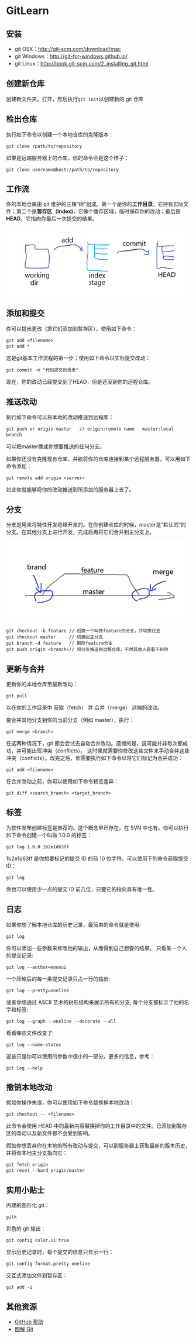 # GitLearn
## 安装

- git OSX：http://git-scm.com/download/mac
- git Windows：http://git-for-windows.github.io/
- git Linux：http://book.git-scm.com/2_installing_git.html

## 创建新仓库

创建新文件夹，打开，然后执行`git init`以创建新的 git 仓库

## 检出仓库

执行如下命令以创建一个本地仓库的克隆版本：

```shell
git clone /path/to/repository
```

如果是远端服务器上的仓库，你的命令会是这个样子：

```shell
git clone username@host:/path/to/repository
```

## 工作流

你的本地仓库由 git 维护的三棵“树”组成。第一个是你的**工作目录**，它持有实际文件；第二个是**暂存区（Index)**，它像个缓存区域，临时保存你的改动；最后是**HEAD**，它指向你最后一次提交的结果。

![](img/git.png)

## 添加和提交

你可以提出更改（把它们添加到暂存区），使用如下命令：

```shell
git add <filename>
git add *
```

这是git基本工作流程的第一步；使用如下命令以实际提交改动：

```shell
git commit -m "代码提交的信息"
```

现在，你的改动已经提交到了HEAD，但是还没到你的远程仓库。

## 推送改动

执行如下命令可以将本地的改动推送到远程库：

```shell
git push or origin master	// origin:remote name	master:local branch
```

可以把master换成你想要推送的任何分支。

如果你还没有克隆现有仓库，并欲将你的仓库连接到某个远程服务器，可以用如下命令添加：

```shell
git remote add origin <server>
```

如此你就能够将你的改动推送到所添加的服务器上去了。

## 分支

分支是用来将特性开发绝缘开来的。在你创建仓库的时候，master是“默认的”的分支。在其他分支上进行开发，完成后再将它们合并到主分支上。

![](img/brand.png)

```shell
git checkout -b feature	// 创建一个叫做feature的分支，并切换过去
git checkout master		// 切换回主分支
git branch -d feature	// 删除feature分支
git push origin <branch>// 将分支推送到远程仓库，不然其他人是看不到的
```

## 更新与合并

更新你的本地仓库至最新改动：

```shell
git pull
```

以在你的工作目录中 获取（fetch） 并 合并（merge） 远端的改动。

要合并其他分支到你的当前分支（例如 master），执行：

```shell
git merge <branch>
```

在这两种情况下，git 都会尝试去自动合并改动。遗憾的是，这可能并非每次都成功，并可能出现冲突（conflicts）。 这时候就需要你修改这些文件来手动合并这些冲突（conflicts）。改完之后，你需要执行如下命令以将它们标记为合并成功：

```shell
git add <filename>
```

在合并改动之前，你可以使用如下命令预览差异：

```shell
git diff <sourch_branch> <target_branch>
```

## 标签

为软件发布创建标签是推荐的。这个概念早已存在，在 SVN 中也有。你可以执行如下命令创建一个叫做 1.0.0 的标签：

```shell
git tag 1.0.0 1b2e1d63ff
```

1b2e1d63ff 是你想要标记的提交 ID 的前 10 位字符。可以使用下列命令获取提交 ID：

```shell
git log
```

你也可以使用少一点的提交 ID 前几位，只要它的指向具有唯一性。

## 日志

如果你想了解本地仓库的历史记录，最简单的命令就是使用: 

```shell
git log
```

你可以添加一些参数来修改他的输出，从而得到自己想要的结果。 只看某一个人的提交记录:

```shell
git log --author=mounui
```

一个压缩后的每一条提交记录只占一行的输出:

```shell
git log --pretty=oneline
```

或者你想通过 ASCII 艺术的树形结构来展示所有的分支, 每个分支都标示了他的名字和标签: 

```shell
git log --graph --oneline --decorate --all
```

看看哪些文件改变了: 

```shell
git log --name-status
```

这些只是你可以使用的参数中很小的一部分。更多的信息，参考：

```shell
git log --help
```

## 撤销本地改动

假如你操作失误，你可以使用如下命令替换掉本地改动：

```shell
git checkout -- <filename>
```

此命令会使用 HEAD 中的最新内容替换掉你的工作目录中的文件。已添加到暂存区的改动以及新文件都不会受到影响。

假如你想丢弃你在本地的所有改动与提交，可以到服务器上获取最新的版本历史，并将你本地主分支指向它：

```shell
git fetch origin
git reset --hard origin/master
```

## 实用小贴士

内建的图形化 git：

```shell
gitk
```

彩色的 git 输出：

```shell
git config color.ui true
```

显示历史记录时，每个提交的信息只显示一行：

```shell
git config format.pretty oneline
```

交互式添加文件到暂存区：

```shell
git add -i
```

## 其他资源

- [GitHub 帮助](http://help.github.com/)
- [图解 Git](http://marklodato.github.io/visual-git-guide/index-zh-cn.html)

